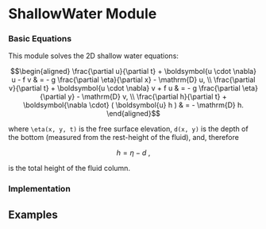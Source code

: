 # ShallowWater Module

### Basic Equations

This module solves the 2D shallow water equations:

```math
\begin{aligned}
\frac{\partial u}{\partial t} + \boldsymbol{u \cdot \nabla} u - f v & = - g \frac{\partial \eta}{\partial x} - \mathrm{D} u, \\
\frac{\partial v}{\partial t} + \boldsymbol{u \cdot \nabla} v + f u & = - g \frac{\partial \eta}{\partial y} - \mathrm{D} v, \\
\frac{\partial h}{\partial t} + \boldsymbol{\nabla \cdot} ( \boldsymbol{u} h ) & = - \mathrm{D} h.
\end{aligned}
```

where ``\eta(x, y, t)`` is the free surface elevation, ``d(x, y)`` is the depth of the bottom (measured from the rest-height of the fluid), and, therefore

```math
h = \eta - d \ ,
```

is the total height of the fluid column.

### Implementation

## Examples
